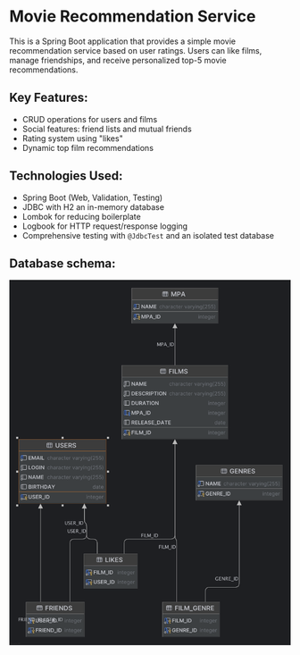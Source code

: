 # Movie Recommendation Service

This is a Spring Boot application that provides a simple movie recommendation service based on user ratings. Users can like films, manage friendships, and receive personalized top-5 movie recommendations.
## Key Features:
- CRUD operations for users and films
- Social features: friend lists and mutual friends
- Rating system using "likes"
- Dynamic top film recommendations

## Technologies Used:
- Spring Boot (Web, Validation, Testing)
- JDBC with H2 an in-memory database
- Lombok for reducing boilerplate
- Logbook for HTTP request/response logging
- Comprehensive testing with `@JdbcTest` and an isolated test database

## Database schema:
![](filmorate.png)
